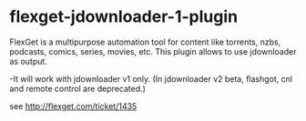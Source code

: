 # flexget-jdownloader-1-plugin 

FlexGet is a multipurpose automation tool for content like torrents, nzbs, podcasts, comics, series, movies, etc.
This plugin allows to use jdownloader as output.

-It will work with jdownloader v1 only. (In jdownloader v2 beta, flashgot, cnl and remote control are deprecated.)

see http://flexget.com/ticket/1435